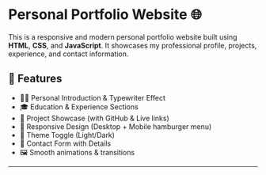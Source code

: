 # Personal Portfolio Website 🌐

This is a responsive and modern personal portfolio website built using **HTML**, **CSS**, and **JavaScript**. It showcases my professional profile, projects, experience, and contact information.

<!-- ## 📌 Live Demo

[View Portfolio](https://your-portfolio-link.com)  
(*Replace with your actual hosted link if available*)

--- -->

## 📁 Features

- 🧑‍💼 Personal Introduction & Typewriter Effect
- 🎓 Education & Experience Sections
- 💼 Project Showcase (with GitHub & Live links)
- 📱 Responsive Design (Desktop + Mobile hamburger menu)
- 🎨 Theme Toggle (Light/Dark)
- 📧 Contact Form with Details
- 🖼️ Smooth animations & transitions

---


